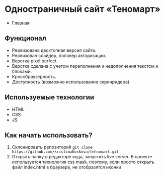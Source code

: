 # Одностраничный сайт «Теномарт»

* [Главная](https://kristinanoskova.github.io/tehnomart/)

## Функционал
* Реализована десктопная версия сайта.
* Реализован слайдер, поповер авторизации.
* Верстка pixel perfect.
* Верстка сделана с учетом переполнения и недополнения текстом и блоками.
* Кроссбраузерность.
* Доступность (возможно использование скринридера).

## Используемые технологии
* HTML
* CSS
* JS

## Как начать использовать?
1. Склонировать репозиторий
`git clone https://github.com/kristinaNoskova/tehnomart.git`
2. Открыть папку в редакторе кода, запустить live server. В проекте используется технология css mask, поэтому, если просто открыть файл index.html  в браузере, не отобразятся иконки
 
